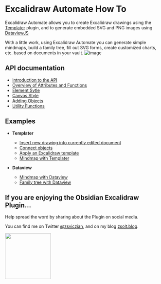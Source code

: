 # Excalidraw Automate How To

Excalidraw Automate allows you to create Excalidraw drawings using the [Templater](https://silentvoid13.github.io/Templater/docs/) plugin, and to generate embedded SVG and PNG images using [DataviewJS](https://blacksmithgu.github.io/obsidian-dataview/docs/api/intro/)

With a little work, using Excalidraw Automate you can generate simple mindmaps, build a family tree, fill out SVG forms, create customized charts, etc. based on documents in your vault.
![image](https://user-images.githubusercontent.com/14358394/117549619-bae41180-b03b-11eb-968d-c909e79a7524.png)

## API documentation
- [Introduction to the API](API/introduction.md)
- [Overview of Attributes and Functions](API/attributes_functions_overview.md)
- [Element Sytle](API/element_style.md)
- [Canvas Style](API/canvas_style.md)
- [Adding Objects](API/objects.md)
- [Utility Functions](API/utility.md)


## Examples
- **Templater** 
  - [Insert new drawing into currently edited document](Examples/insert_new_drawing.md)
  - [Connect objects](Examples/connect_objects.md)
  - [Apply an Excalidraw template](Examples/apply_template.md)
  - [Mindmap with Templater](Examples/templater_mindmap.md)

- **Dataview** 
  - [Mindmap with Dataview](Examples/dataviewjs_mindmap.md)
  - [Family tree with Dataview](Examples/dataviewjs_familytree.md)

## If you are enjoying the Obsidian Excalidraw Plugin...
Help spread the word by sharing about the Plugin on social media.

You can find me on Twitter [@zsviczian](https://twitter.com/zsviczian), and on my blog [zsolt.blog](https://zsolt.blog).

[<img style="float:left" src="https://user-images.githubusercontent.com/14358394/115450238-f39e8100-a21b-11eb-89d0-fa4b82cdbce8.png" width="150">](https://ko-fi.com/zsolt)


